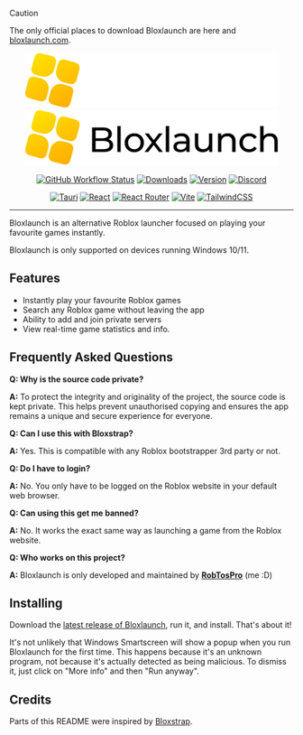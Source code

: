 > [!CAUTION]
> The only official places to download Bloxlaunch are here and [bloxlaunch.com](https://bloxlaunch.com).

<p align="center">
    <img src="https://github.com/bloxlaunch/app/raw/main/images/bloxlaunch-dark.png#gh-dark-mode-only" width="450">
    <img src="https://github.com/bloxlaunch/app/raw/main/images/bloxlaunch-light.png#gh-light-mode-only" width="450">
</p>

<div align="center">

[![GitHub Workflow Status][shield-repo-workflow]][repo-actions]
[![Downloads][shield-repo-releases]][repo-releases]
[![Version][shield-repo-latest]][repo-latest]
[![Discord][shield-discord-server]][discord-invite]

[![Tauri](https://img.shields.io/badge/Tauri-ff8f00?logo=tauri&logoColor=fff)](#)
[![React](https://img.shields.io/badge/React-%2320232a.svg?logo=react&logoColor=%2361DAFB)](#)
[![React Router](https://img.shields.io/badge/React_Router-CA4245?logo=react-router&logoColor=white)](#)
[![Vite](https://img.shields.io/badge/Vite-646CFF?logo=vite&logoColor=fff)](#)
[![TailwindCSS](https://img.shields.io/badge/Tailwind%20CSS-%2338B2AC.svg?logo=tailwind-css&logoColor=white)](#)

</div>

----

Bloxlaunch is an alternative Roblox launcher focused on playing your favourite games instantly.

Bloxlaunch is only supported on devices running Windows 10/11.

## Features

- Instantly play your favourite Roblox games
- Search any Roblox game without leaving the app
- Ability to add and join private servers
- View real-time game statistics and info.

## Frequently Asked Questions

**Q: Why is the source code private?**

**A:** To protect the integrity and originality of the project, the source code is kept private. This helps prevent unauthorised copying and ensures the app remains a unique and secure experience for everyone.

**Q: Can I use this with Bloxstrap?**

**A:** Yes. This is compatible with any Roblox bootstrapper 3rd party or not.

**Q: Do I have to login?**

**A:** No. You only have to be logged on the Roblox website in your default web browser.

**Q: Can using this get me banned?**

**A:** No. It works the exact same way as launching a game from the Roblox website.

**Q: Who works on this project?**

**A:** Bloxlaunch is only developed and maintained by **[RobTosPro](https://www.youtube.com/channel/UCD0LTuTjV-WaudcRiyo9Xvw/featured)** (me :D)

## Installing
Download the [latest release of Bloxlaunch](https://github.com/bloxlaunch/app/releases/latest), run it, and install. That's about it!

It's not unlikely that Windows Smartscreen will show a popup when you run Bloxlaunch for the first time. This happens because it's an unknown program, not because it's actually detected as being malicious. To dismiss it, just click on "More info" and then "Run anyway".

## Credits

Parts of this README were inspired by [Bloxstrap](https://github.com/bloxstraplabs/bloxstrap).

[shield-repo-workflow]: https://img.shields.io/github/actions/workflow/status/bloxlaunch/app/ci-release.yml?branch=master&label=builds
[shield-repo-releases]: https://img.shields.io/github/downloads/bloxlaunch/app/latest/total?color=981bfe
[shield-repo-latest]:   https://img.shields.io/github/v/release/bloxlaunch/app?color=7a39fb

[shield-discord-server]: https://img.shields.io/discord/1356493457975410739?logo=discord&logoColor=white&label=discord&color=4d3dff

[repo-actions]:  https://github.com/bloxlaunch/app/actions
[repo-releases]: https://github.com/bloxlaunch/app/releases
[repo-latest]:   https://github.com/bloxlaunch/app/releases/latest

[discord-invite]:  https://discord.gg/UXPXeJWawn
